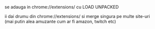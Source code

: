 se adauga in chrome://extensions/ cu LOAD UNPACKED

ii dai drumu din chrome://extensions/ si merge singura pe multe site-uri (mai putin alea amuzante cum ar fi amazon, twitch etc)
